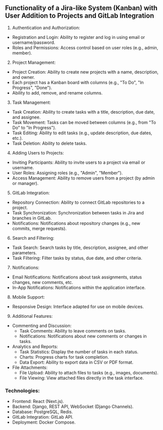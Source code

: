 ## Functionality of a Jira-like System (Kanban) with User Addition to Projects and GitLab Integration

1. Authentication and Authorization:
- Registration and Login: Ability to register and log in using email or username/password.
- Roles and Permissions: Access control based on user roles (e.g., admin, member).
2. Project Management:
- Project Creation: Ability to create new projects with a name, description, and owner.
- Each project has a Kanban board with columns (e.g., "To Do", "In Progress", "Done").
- Ability to add, remove, and rename columns.
3. Task Management:
- Task Creation: Ability to create tasks with a title, description, due date, and assignee.
- Task Movement: Tasks can be moved between columns (e.g., from "To Do" to "In Progress").
- Task Editing: Ability to edit tasks (e.g., update description, due dates, etc.).
- Task Deletion: Ability to delete tasks.
4. Adding Users to Projects:
- Inviting Participants: Ability to invite users to a project via email or username.
- User Roles: Assigning roles (e.g., "Admin", "Member").
- Access Management: Ability to remove users from a project (by admin or manager).
5. GitLab Integration:
- Repository Connection: Ability to connect GitLab repositories to a project.
- Task Synchronization: Synchronization between tasks in Jira and branches in GitLab.
- Notifications: Notifications about repository changes (e.g., new commits, merge requests).
6. Search and Filtering:
- Task Search: Search tasks by title, description, assignee, and other parameters.
- Task Filtering: Filter tasks by status, due date, and other criteria.
7. Notifications:
- Email Notifications: Notifications about task assignments, status changes, new comments, etc.
- In-App Notifications: Notifications within the application interface.
8. Mobile Support:
- Responsive Design: Interface adapted for use on mobile devices.
9. Additional Features:
- Commenting and Discussion:
    - Task Comments: Ability to leave comments on tasks.
    - Notifications: Notifications about new comments or changes in tasks.
- Analytics and Reports:
    - Task Statistics: Display the number of tasks in each status.
    - Charts: Progress charts for task completion.
    - Data Export: Ability to export data in CSV or PDF format.
- File Attachments:
    - File Upload: Ability to attach files to tasks (e.g., images, documents).
    - File Viewing: View attached files directly in the task interface.

### Technologies:
- Frontend: React (Next.js).
- Backend: Django, REST API, WebSocket (Django Channels).
- Database: PostgreSQL, Redis.
- GitLab Integration: GitLab API.
- Deployment: Docker Compose.
